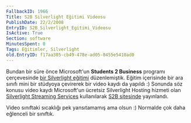 ```yaml
---
FallbackID: 1966
Title: S2B Silverlight Eğitimi Videosu
PublishDate: 22/2/2008
EntryID: S2B_Silverlight_Egitimi_Videosu
IsActive: True
Section: software
MinutesSpent: 0
Tags: Eğitimler, Silverlight
old.EntryID: f17aa305-cb49-478e-ad05-8455e5410ad0
---
```

Bundan bir süre önce Microsoft'un **Students 2 Business** programı
çerçevesinde [bir Silverlight
eğitimi](http://daron.yondem.com/tr/post/451e3a2c-c312-4de6-ad88-59744afc4def)
düzenlemiştik. Eğitim içerisinde bir ara sınıfı mini bir stüdyoya
çevirerek bir video kaydı da yapıldı :) Sonunda söz konusu video kaydı
Microsoft'un ücretsiz Silverlight Hosting hizmeti olan [Silverlight
Streaming
Services](http://daron.yondem.com/tr/post/ea3ed226-82b6-4260-bd49-7c0444c7fbf4)
kullanılarak [S2B sitesinde](http://www.s2bprogram.com/turkey/)
yayınlandı.

Video sınıftaki sıcaklığı pek yansıtamamış ama olsun :) Normalde çok
daha eğlenceli bir sınıftık.


